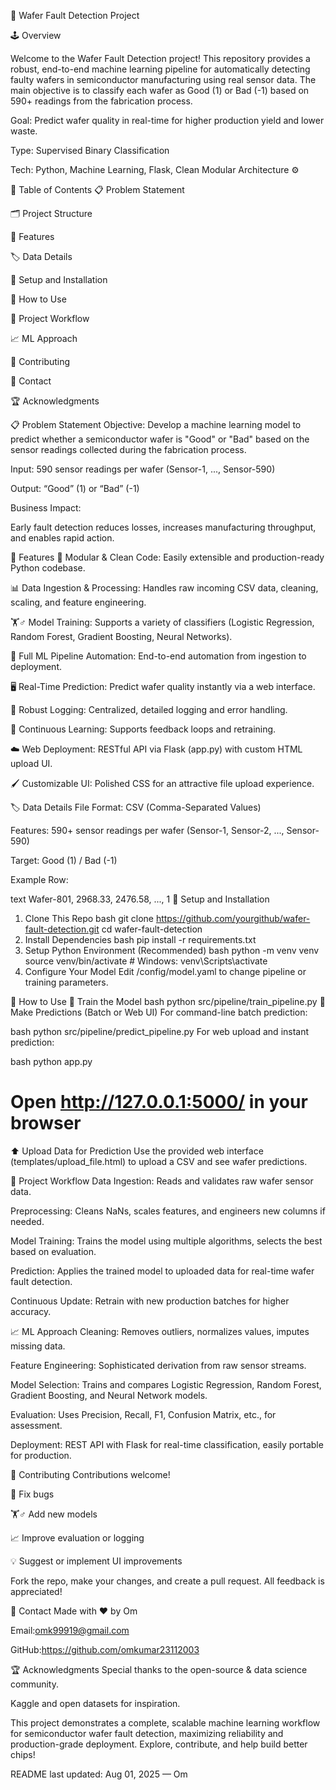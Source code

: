 🧠 Wafer Fault Detection Project


🕹️ Overview


Welcome to the Wafer Fault Detection project! This repository provides a robust, end-to-end machine learning pipeline for automatically detecting faulty wafers in semiconductor manufacturing using real sensor data. The main objective is to classify each wafer as Good (1) or Bad (-1) based on 590+ readings from the fabrication process.

Goal: Predict wafer quality in real-time for higher production yield and lower waste.

Type: Supervised Binary Classification

Tech: Python, Machine Learning, Flask, Clean Modular Architecture ⚙️

🧾 Table of Contents
📋 Problem Statement

🗂️ Project Structure

🌟 Features

🏷️ Data Details

🏁 Setup and Installation

🚦 How to Use

🔬 Project Workflow

📈 ML Approach

🤝 Contributing

📧 Contact

🏆 Acknowledgments

📋 Problem Statement
Objective: Develop a machine learning model to predict whether a semiconductor wafer is "Good" or "Bad" based on the sensor readings collected during the fabrication process.

Input: 590 sensor readings per wafer (Sensor-1, ..., Sensor-590)

Output: “Good” (1) or “Bad” (-1)

Business Impact:

Early fault detection reduces losses, increases manufacturing throughput, and enables rapid action.



🌟 Features
🔧 Modular & Clean Code: Easily extensible and production-ready Python codebase.

📊 Data Ingestion & Processing: Handles raw incoming CSV data, cleaning, scaling, and feature engineering.

🏋️♂️ Model Training: Supports a variety of classifiers (Logistic Regression, Random Forest, Gradient Boosting, Neural Networks).

🧪 Full ML Pipeline Automation: End-to-end automation from ingestion to deployment.

🖥️ Real-Time Prediction: Predict wafer quality instantly via a web interface.

📝 Robust Logging: Centralized, detailed logging and error handling.

🔁 Continuous Learning: Supports feedback loops and retraining.

☁️ Web Deployment: RESTful API via Flask (app.py) with custom HTML upload UI.

🖌️ Customizable UI: Polished CSS for an attractive file upload experience.

🏷️ Data Details
File Format: CSV (Comma-Separated Values)

Features: 590+ sensor readings per wafer (Sensor-1, Sensor-2, ..., Sensor-590)

Target: Good (1) / Bad (-1)

Example Row:

text
Wafer-801, 2968.33, 2476.58, ..., 1
🏁 Setup and Installation
1. Clone This Repo
bash
git clone https://github.com/yourgithub/wafer-fault-detection.git
cd wafer-fault-detection
2. Install Dependencies
bash
pip install -r requirements.txt
3. Setup Python Environment (Recommended)
bash
python -m venv venv
source venv/bin/activate        # Windows: venv\Scripts\activate
4. Configure Your Model
Edit /config/model.yaml to change pipeline or training parameters.

🚦 How to Use
🎯 Train the Model
bash
python src/pipeline/train_pipeline.py
🔮 Make Predictions (Batch or Web UI)
For command-line batch prediction:

bash
python src/pipeline/predict_pipeline.py
For web upload and instant prediction:

bash
python app.py
# Open http://127.0.0.1:5000/ in your browser
⬆️ Upload Data for Prediction
Use the provided web interface (templates/upload_file.html) to upload a CSV and see wafer predictions.

🔬 Project Workflow
Data Ingestion: Reads and validates raw wafer sensor data.

Preprocessing: Cleans NaNs, scales features, and engineers new columns if needed.

Model Training: Trains the model using multiple algorithms, selects the best based on evaluation.

Prediction: Applies the trained model to uploaded data for real-time wafer fault detection.

Continuous Update: Retrain with new production batches for higher accuracy.

📈 ML Approach
Cleaning: Removes outliers, normalizes values, imputes missing data.

Feature Engineering: Sophisticated derivation from raw sensor streams.

Model Selection: Trains and compares Logistic Regression, Random Forest, Gradient Boosting, and Neural Network models.

Evaluation: Uses Precision, Recall, F1, Confusion Matrix, etc., for assessment.

Deployment: REST API with Flask for real-time classification, easily portable for production.

🤝 Contributing
Contributions welcome!

🐛 Fix bugs

🏋️♂️ Add new models

📈 Improve evaluation or logging

💡 Suggest or implement UI improvements

Fork the repo, make your changes, and create a pull request. All feedback is appreciated!

📧 Contact
Made with ❤️ by Om

Email:omk99919@gmail.com

GitHub:https://github.com/omkumar23112003

🏆 Acknowledgments
Special thanks to the open-source & data science community.

Kaggle and open datasets for inspiration.

This project demonstrates a complete, scalable machine learning workflow for semiconductor wafer fault detection, maximizing reliability and production-grade deployment. Explore, contribute, and help build better chips!

README last updated: Aug 01, 2025 — Om
